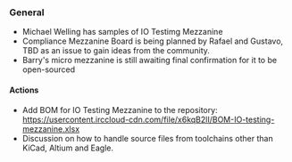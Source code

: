 ### General
- Michael Welling has samples of IO Testimg Mezzanine
- Compliance Mezzanine Board is being planned by Rafael and Gustavo, TBD as an issue to gain ideas from the community.
- Barry's micro mezzanine is still awaiting final confirmation for it to be open-sourced

#### Actions
- Add BOM for IO Testing Mezzanine to the repository: https://usercontent.irccloud-cdn.com/file/x6kqB2lI/BOM-IO-testing-mezzanine.xlsx
- Discussion on how to handle source files from toolchains other than KiCad, Altium and Eagle.
